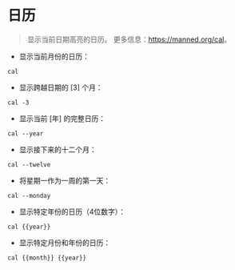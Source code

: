 # 日历

> 显示当前日期高亮的日历。
> 更多信息：<https://manned.org/cal>。

- 显示当前月份的日历：

`cal`

- 显示跨越日期的 [3] 个月：

`cal -3`

- 显示当前 [年] 的完整日历：

`cal --year`

- 显示接下来的十二个月：

`cal --twelve`

- 将星期一作为一周的第一天：

`cal --monday`

- 显示特定年份的日历（4位数字）：

`cal {{year}}`

- 显示特定月份和年份的日历：

`cal {{month}} {{year}}`